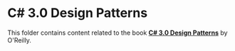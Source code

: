 # C# 3.0 Design Patterns

This folder contains content related to the book [**C# 3.0 Design Patterns**](http://shop.oreilly.com/product/9780596527730.do) by O'Reilly.
